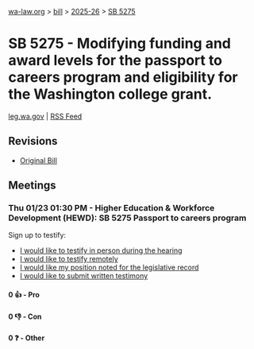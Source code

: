 [wa-law.org](/) > [bill](/bill/) > [2025-26](/bill/2025-26/) > [SB 5275](/bill/2025-26/sb/5275/)

# SB 5275 - Modifying funding and award levels for the passport to careers program and eligibility for the Washington college grant.
[leg.wa.gov](https://app.leg.wa.gov/billsummary?BillNumber=5275&Year=2025&Initiative=false) | [RSS Feed](./rss.xml)

## Revisions
* [Original Bill](1/)

## Meetings
### Thu 01/23 01:30 PM - Higher Education & Workforce Development (HEWD): SB 5275 Passport to careers program
Sign up to testify:
* [I would like to testify in person during the hearing](https://app.leg.wa.gov/csi/Testifier/Add?chamber=House&mId=32475&aId=161837&caId=24927&tId=1)
* [I would like to testify remotely](https://app.leg.wa.gov/csi/Testifier/Add?chamber=House&mId=32475&aId=161837&caId=24927&tId=2)
* [I would like my position noted for the legislative record](https://app.leg.wa.gov/csi/Testifier/Add?chamber=House&mId=32475&aId=161837&caId=24927&tId=3)
* [I would like to submit written testimony](https://app.leg.wa.gov/csi/Testifier/Add?chamber=House&mId=32475&aId=161837&caId=24927&tId=4)

#### 0 👍 - Pro

#### 0 👎 - Con

#### 0 ❓ - Other
